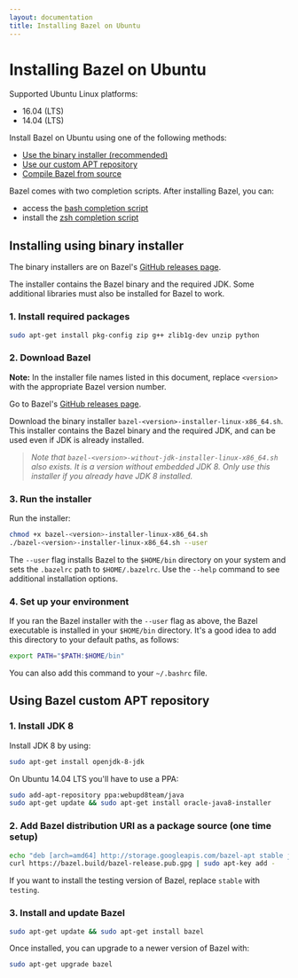 ```yaml
---
layout: documentation
title: Installing Bazel on Ubuntu
---
```


# <a name="ubuntu"></a>Installing Bazel on Ubuntu

Supported Ubuntu Linux platforms:

*   16.04 (LTS)
*   14.04 (LTS)

Install Bazel on Ubuntu using one of the following methods:

*   [Use the binary installer (recommended)](#install-with-installer-ubuntu)
*   [Use our custom APT repository](#install-on-ubuntu)
*   [Compile Bazel from source](install-compile-source.md)

Bazel comes with two completion scripts. After installing Bazel, you can:

*   access the [bash completion script](install.md)
*   install the [zsh completion script](install.md)

## <a name="install-with-installer-ubuntu"></a>Installing using binary installer

The binary installers are on Bazel's [GitHub releases page](https://github.com/bazelbuild/bazel/releases).

The installer contains the Bazel binary and the required JDK. Some additional
libraries must also be installed for Bazel to work.

### 1. Install required packages

```bash
sudo apt-get install pkg-config zip g++ zlib1g-dev unzip python
```

### 2. Download Bazel

**Note:** In the installer file names listed in this document, replace
`<version>` with the appropriate Bazel version number.

Go to Bazel's [GitHub releases page](https://github.com/bazelbuild/bazel/releases).

Download the binary installer `bazel-<version>-installer-linux-x86_64.sh`. This
installer contains the Bazel binary and the required JDK, and can be used even
if JDK is already installed.

> _Note that `bazel-<version>-without-jdk-installer-linux-x86_64.sh` also exists.
> It is a version without embedded JDK 8. Only use this installer if you already
> have JDK 8 installed._

### 3. Run the installer

Run the installer:

```bash
chmod +x bazel-<version>-installer-linux-x86_64.sh
./bazel-<version>-installer-linux-x86_64.sh --user
```

The `--user` flag installs Bazel to the `$HOME/bin` directory on your system and
sets the `.bazelrc` path to `$HOME/.bazelrc`. Use the `--help` command to see
additional installation options.

### 4. Set up your environment

If you ran the Bazel installer with the `--user` flag as above, the Bazel
executable is installed in your `$HOME/bin` directory. It's a good idea to add
this directory to your default paths, as follows:

```bash
export PATH="$PATH:$HOME/bin"
```

You can also add this command to your `~/.bashrc` file.

## <a name="install-on-ubuntu"></a> Using Bazel custom APT repository

### 1. Install JDK 8

Install JDK 8 by using:

```bash
sudo apt-get install openjdk-8-jdk
```

On Ubuntu 14.04 LTS you'll have to use a PPA:

```bash
sudo add-apt-repository ppa:webupd8team/java
sudo apt-get update && sudo apt-get install oracle-java8-installer
```

### 2. Add Bazel distribution URI as a package source (one time setup)

```bash
echo "deb [arch=amd64] http://storage.googleapis.com/bazel-apt stable jdk1.8" | sudo tee /etc/apt/sources.list.d/bazel.list
curl https://bazel.build/bazel-release.pub.gpg | sudo apt-key add -
```

If you want to install the testing version of Bazel, replace `stable` with
`testing`.

### 3. Install and update Bazel

```bash
sudo apt-get update && sudo apt-get install bazel
```

Once installed, you can upgrade to a newer version of Bazel with:

```bash
sudo apt-get upgrade bazel
```
